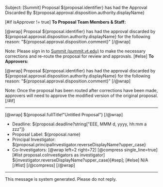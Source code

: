 Subject: [Summit] Proposal ${proposal.identifier} has had the Approval Discarded By ${proposal.approval.disposition.authority.displayName}

[#if isApprover != true]
**To Proposal Team Members & Staff:**

[@wrap]
Proposal ${proposal.identifier} has had the approval discarded by ${proposal.approval.disposition.authority.displayName} for the following reason: "${proposal.approval.disposition.comment}"
[/@wrap]

Note: Please sign in to [Summit (summit.vt.edu)](summit.vt.edu) to make the necessary corrections and re-route the proposal for review and approvals.
[#else]
**To Approvers:**

[@wrap]
Proposal ${proposal.identifier} has had the approval discarded by ${proposal.approval.disposition.authority.displayName} for the following reason: "${proposal.approval.disposition.comment}"
[/@wrap]

Note: Once the proposal has been routed after corrections have been made, approvers will need to approve the modified version of the original proposal.
[/#if]

------------------------------------------------------------------------
[@wrap]
${proposal.fullTitle!"Untitled Proposal"}
[/@wrap]

* Deadline:
  ${proposal.deadline?string["EEE, MMM d, yyyy, hh:mm a zzz"]}
* Proposal Label:
  ${proposal.name}
* Principal Investigator:
  ${proposal.principalInvestigator.reverseDisplayName?upper_case}
* Co-Investigators:
  [@wrap left=2 right=72]
  [@compress single_line=true]
  [#list proposal.coInvestigators as investigator]
  ${investigator.reverseDisplayName?upper_case}[#sep];
  [#else] N/A
  [/#list]
  [/@compress]
  [/@wrap]

------------------------------------------------------------------------
This message is system generated.
Please do not reply.
